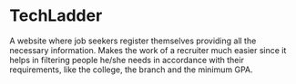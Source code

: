 # TechLadder 

A website where job seekers register themselves providing all the necessary information.
Makes the work of a recruiter much easier since it helps in filtering people he/she needs in
accordance with their requirements, like the college, the branch and the minimum GPA.
